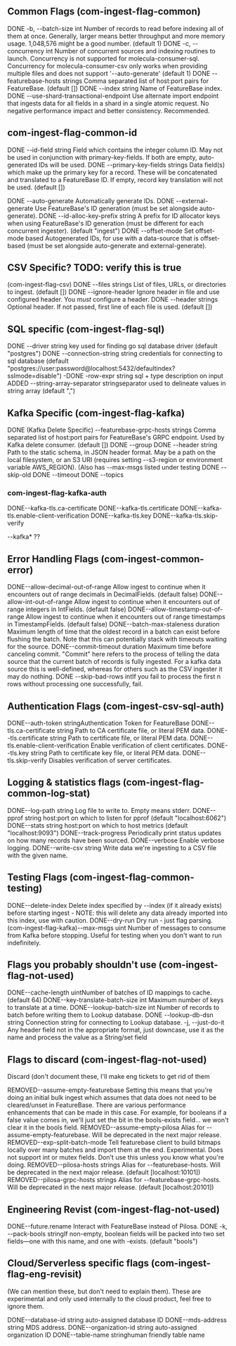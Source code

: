 

## Common Flags (com-ingest-flag-common)
DONE  -b, --batch-size int   Number of records to read before indexing all of them at once. Generally, larger means better throughput and more memory usage. 1,048,576 might be a good number. (default 1)
DONE  -c, --concurrency int  Number of concurrent sources and indexing routines to launch. Concurrency is not supported for molecula-consumer-sql. Concurrency for molecula-consumer-csv only works when providing multiple files and does not support '--auto-generate' (default 1)
DONE --featurebase-hosts strings    Comma separated list of host:port pairs for FeatureBase. (default [])
DONE --index string     Name of FeatureBase index.
DONE --use-shard-transactional-endpoint   Use alternate import endpoint that ingests data for all fields in a shard in a single atomic request. No negative performance impact and better consistency. Recommended.

## com-ingest-flag-common-id

DONE --id-field string  Field which contains the integer column ID. May not be used in conjunction with primary-key-fields. If both are empty, auto-generated IDs will be used.
DONE --primary-key-fields strings   Data field(s) which make up the primary key for a record. These will be concatenated and translated to a FeatureBase ID. If empty, record key translation will not be used. (default [])
<!--Generate ID Flags-->
DONE --auto-generate    Automatically generate IDs.
DONE --external-generate  Use FeatureBase's ID generation (must be set alongside auto-generate).
DONE --id-alloc-key-prefix string   A prefix for ID allocator keys when using FeatureBase's ID generation (must be different for each concurrent ingester). (default "ingest")
DONE --offset-mode Set offset-mode based Autogenerated IDs, for use with a data-source that is offset-based (must be set alongside auto-generate and external-generate).

## CSV Specific? TODO: verify this is true
(com-ingest-flag-csv)
DONE --files strings    List of files, URLs, or directories to ingest. (default [])
DONE --ignore-header    Ignore header in file and use configured header. You *must* configure a header.
DONE --header strings   Optional header. If not passed, first line of each file is used. (default [])

## SQL specific (com-ingest-flag-sql)
DONE --driver string    key used for finding go sql database driver (default "postgres")
DONE --connection-string string     credentials for connecting to sql database (default "postgres://user:password@localhost:5432/defaultindex?sslmode=disable")
-DONE -row-expr string  sql + type description on input
ADDED --string-array-separator stringseparator used to delineate values in string array (default ",")

## Kafka Specific (com-ingest-flag-kafka)

DONE (Kafka Delete Specific)
--featurebase-grpc-hosts strings     Comma separated list of host:port pairs for FeatureBase's GRPC endpoint. Used by Kafka delete consumer. (default [])
DONE --group
DONE --header string  Path to the static schema, in JSON header format. May be a path on the local filesystem, or an S3 URI (requires setting --s3-region or environment variable AWS_REGION).
(Also has --max-msgs listed under testing
DONE --skip-old
DONE --timeout
DONE --topics

### com-ingest-flag-kafka-auth

DONE--kafka-tls.ca-certificate
DONE--kafka-tls.certificate
DONE--kafka-tls.enable-client-verification
DONE--kafka-tls.key
DONE--kafka-tls.skip-verify


--kafka* ??

## Error Handling Flags (com-ingest-common-error)
DONE--allow-decimal-out-of-range   Allow ingest to continue when it encounters out of range decimals in DecimalFields. (default false)
DONE--allow-int-out-of-range Allow ingest to continue when it encounters out of range integers in IntFields. (default false)
DONE--allow-timestamp-out-of-range Allow ingest to continue when it encounters out of range timestamps in TimestampFields. (default false)
DONE--batch-max-staleness duration Maximum length of time that the oldest record in a batch can exist before flushing the batch. Note that this can potentially stack with timeouts waiting for the source.
DONE--commit-timeout duration Maximum time before canceling commit. "Commit" here refers to the process of telling the data source that the current batch of records is fully ingested. For a kafka data source this is well-defined, whereas for others such as the CSV ingester it may do nothing.
DONE --skip-bad-rows intIf you fail to process the first n rows without processing one successfully, fail.

## Authentication Flags (com-ingest-csv-sql-auth)
DONE--auth-token stringAuthentication Token for FeatureBase
DONE--tls.ca-certificate string    Path to CA certificate file, or literal PEM data.
DONE--tls.certificate string Path to certificate file, or literal PEM data.
DONE--tls.enable-client-verification     Enable verification of client certificates.
DONE--tls.key string   Path to certificate key file, or literal PEM data.
DONE--tls.skip-verify  Disables verification of server certificates.

## Logging & statistics flags (com-ingest-flag-common-log-stat)
DONE--log-path string  Log file to write to. Empty means stderr.
DONE--pprof string     host:port on which to listen for pprof (default "localhost:6062")
DONE--stats string     host:port on which to host metrics (default "localhost:9093")
DONE--track-progress   Periodically print status updates on how many records have been sourced.
DONE--verbose    Enable verbose logging.
DONE--write-csv string Write data we're ingesting to a CSV file with the given name.

## Testing Flags (com-ingest-flag-common-testing)
DONE--delete-index     Delete index specified by --index (if it already exists) before starting ingest - NOTE: this will delete any data already imported into this index, use with caution.
DONE--dry-run    Dry run - just flag parsing.
(com-ingest-flag-kafka)--max-msgs uint    Number of messages to consume from Kafka before stopping. Useful for testing when you don't want to run indefinitely.

##  Flags you probably shouldn't use (com-ingest-flag-not-used)

DONE--cache-length uintNumber of batches of ID mappings to cache. (default 64)
DONE--key-translate-batch-size int Maximum number of keys to translate at a time.
DONE--lookup-batch-size int  Number of records to batch before writing them to Lookup database.
DONE --lookup-db-dsn string   Connection string for connecting to Lookup database.
  -j, --just-do-it Any header field not in the appropriate format, just downcase, use it as the name and process the value as a String/set field

## Flags to discard (com-ingest-flag-not-used)

Discard (don't document these, I'll make eng tickets to get rid of them

REMOVED--assume-empty-featurebase     Setting this means that you're doing an initial bulk ingest which assumes that data does not need to be cleared/unset in FeatureBase. There are various performance enhancements that can be made in this case. For example, for booleans if a false value comes in, we'll just set the bit in the bools-exists field... we won't clear it in the bools field.
REMOVED--assume-empty-pilosa    Alias for --assume-empty-featurebase. Will be deprecated in the next major release.
REMOVED--exp-split-batch-mode   Tell featurebase client to build bitmaps locally over many batches and import them at the end. Experimental. Does not support int or mutex fields. Don't use this unless you know what you're doing.
REMOVED--pilosa-hosts strings   Alias for --featurebase-hosts. Will be deprecated in the next major release. (default [localhost:10101])
REMOVED--pilosa-grpc-hosts strings    Alias for --featurebase-grpc-hosts. Will be deprecated in the next major release. (default [localhost:20101])

## Engineering Revist (com-ingest-flag-not-used)
DONE--future.rename    Interact with FeatureBase instead of Pilosa.
DONE  -k, --pack-bools stringIf non-empty, boolean fields will be packed into two set fields—one with this name, and one with <name>-exists. (default "bools")

## Cloud/Serverless specific flags (com-ingest-flag-eng-revisit)

(We can mention these, but don't need to explain them).
These are experimental and only used internally to the cloud product, feel free to ignore them.

DONE--database-id string     auto-assigned database ID
DONE--mds-address string     MDS address.
DONE--organization-id string auto-assigned organization ID
DONE--table-name stringhuman friendly table name
